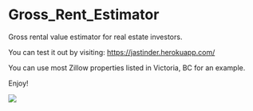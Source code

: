 # Gross_Rent_Estimator
Gross rental value estimator for real estate investors. 

You can test it out by visiting: https://jastinder.herokuapp.com/ 

You can use most Zillow properties listed in Victoria, BC for an example. 

Enjoy!

![](MVP.gif) 
